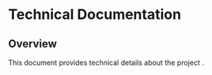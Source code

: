 # Technical Documentation

## Overview
This document provides technical details about the project .
